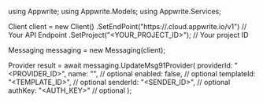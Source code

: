 using Appwrite;
using Appwrite.Models;
using Appwrite.Services;

Client client = new Client()
    .SetEndPoint("https://<REGION>.cloud.appwrite.io/v1") // Your API Endpoint
    .SetProject("<YOUR_PROJECT_ID>"); // Your project ID

Messaging messaging = new Messaging(client);

Provider result = await messaging.UpdateMsg91Provider(
    providerId: "<PROVIDER_ID>",
    name: "<NAME>", // optional
    enabled: false, // optional
    templateId: "<TEMPLATE_ID>", // optional
    senderId: "<SENDER_ID>", // optional
    authKey: "<AUTH_KEY>" // optional
);